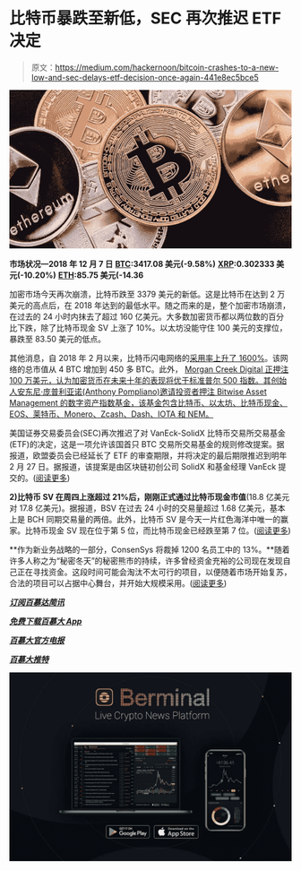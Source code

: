 # 比特币暴跌至新低，SEC 再次推迟 ETF 决定

> 原文：<https://medium.com/hackernoon/bitcoin-crashes-to-a-new-low-and-sec-delays-etf-decision-once-again-441e8ec5bce5>

![](img/ce8a0a986014e7694f59e7a45876dfd6.png)

**市场状况—2018 年 12 月 7 日** [**BTC**](http://BTC)**:3417.08 美元(-9.58%)** [**XRP**](http://XRP)**:0.302333 美元(-10.20%)** [**ETH**](http://ETH)**:85.75 美元(-14.36**

加密市场今天再次崩溃，比特币跌至 3379 美元的新低。这是比特币在达到 2 万美元的高点后，在 2018 年达到的最低水平。随之而来的是，整个加密市场崩溃，在过去的 24 小时内抹去了超过 160 亿美元。大多数加密货币都以两位数的百分比下跌，除了比特币现金 SV 上涨了 10%。以太坊没能守住 100 美元的支撑位，暴跌至 83.50 美元的低点。

其他消息，自 2018 年 2 月以来，比特币闪电网络的[采用率上升了 1600%](https://berminal.com/news/133489/Lighting-Network-Records-a-1600-Increase-in-Adoption-Since-February)。该网络的总市值从 4 BTC 增加到 450 多 BTC。此外， [Morgan Creek Digital 正押注 100 万美元，认为加密货币在未来十年的表现将优于标准普尔 500 指数。其创始人安东尼·庞普利亚诺(Anthony Pompliano)邀请投资者押注 Bitwise Asset Management 的数字资产指数基金，该基金包含比特币、以太坊、比特币现金、EOS、莱特币、Monero、Zcash、Dash、IOTA 和 NEM。](https://berminal.com/news/133357/Morgan-Creek-Digital-Bets-1-Million-that-Crypto-will-Outperform-the-SP-500)

美国证券交易委员会(SEC)再次推迟了对 VanEck-SolidX 比特币交易所交易基金(ETF)的决定，这是一项允许该国首只 BTC 交易所交易基金的规则修改提案。据报道，欧盟委员会已经延长了 ETF 的审查期限，并将决定的最后期限推迟到明年 2 月 27 日。据报道，该提案是由区块链初创公司 SolidX 和基金经理 VanEck 提交的。([阅读更多](https://berminal.com/news/133511/US-SEC-Pushes-Decision-Deadline-on-VanEckSolidX-Bitcoin-ETF-to-Next-Year))

**2)比特币 SV 在周四上涨超过 21%后，刚刚正式通过比特币现金市值**(18.8 亿美元对 17.8 亿美元)。据报道，BSV 在过去 24 小时的交易量超过 1.68 亿美元，基本上是 BCH 同期交易量的两倍。此外，比特币 SV 是今天一片红色海洋中唯一的赢家。比特币现金 SV 现在位于第 5 位，而比特币现金已经跌至第 7 位。([阅读更多](https://berminal.com/news/133753/Bitcoin-SV-BSV-Passes-Bitcoin-Cash-BCH-in-Market-Cap))

**作为新业务战略的一部分，ConsenSys 将裁掉 1200 名员工中的 13%。**随着许多人称之为“秘密冬天”的秘密熊市的持续，许多曾经资金充裕的公司现在发现自己正在寻找资金。这段时间可能会淘汰不太可行的项目，以便随着市场开始复苏，合法的项目可以占据中心舞台，并开始大规模采用。([阅读更多](https://berminal.com/news/133555/ConsenSys-Announces-Plans-to-Layoff-13-Percent-of-Its-Employees))

[***订阅百慕达简讯***](https://visitor.r20.constantcontact.com/d.jsp?llr=myyhdl6ab&p=oi&m=1131022639884&sit=9ar6aztmb&f=776989ec-8460-43a4-b86a-bcf8f2f1bca7)

[***免费下载百慕大 App***](https://berminal.app.link/medium-post)

[](http://Berminal.com)

*[***百慕大官方电报***](https://t.me/berminal)*

*[***百慕大推特***](https://twitter.com/berminalapp)*

*![](img/136b7ec5403337c64994a5e27891d97b.png)*